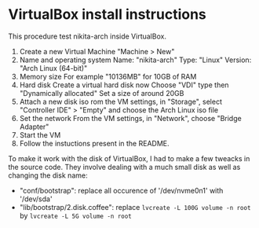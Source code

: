 
# VirtualBox install instructions

This procedure test nikita-arch inside VirtualBox.

1. Create a new Virtual Machine "Machine > New"
  1. Name and operating system
     Name: "nikita-arch"
     Type: "Linux"
     Version: "Arch Linux (64-bit)"
  2. Memory size
     For example "10136MB" for 10GB of RAM
  3. Hard disk
     Create a virtual hard disk now
     Choose "VDI" type then "Dynamically allocated"
     Set a size of around 20GB
2. Attach a new disk iso
   rom the VM settings, in "Storage", select "Controller IDE" > "Empty" and choose the Arch Linux iso file
3. Set the network
   From the VM settings, in "Network", choose "Bridge Adapter"
4. Start the VM
5. Follow the instuctions present in the README.

To make it work with the disk of VirtualBox, I had to make a few tweacks in the source code. They involve dealing with a much small disk as well as changing the disk name:

- "conf/bootstrap":
  replace all occurence of '/dev/nvme0n1' with '/dev/sda'
- "lib/bootstrap/2.disk.coffee":
  replace `lvcreate -L 100G volume -n root` by `lvcreate -L 5G volume -n root`
